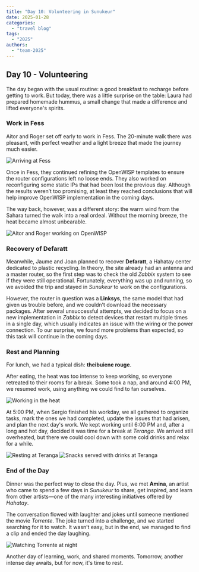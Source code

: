 ```yaml
---
title: "Day 10: Volunteering in Sunukeur"
date: 2025-01-28
categories:  
  - "travel blog"  
tags:  
  - "2025"  
authors:  
  - "team-2025"  
---
```


## Day 10 - Volunteering

The day began with the usual routine: a good breakfast to recharge before getting to work. But today, there was a little surprise on the table: Laura had prepared homemade hummus, a small change that made a difference and lifted everyone's spirits.

### Work in Fess

Aitor and Roger set off early to work in Fess. The 20-minute walk there was pleasant, with perfect weather and a light breeze that made the journey much easier.

![Arriving at Fess](images/llegando_a_fess.jpg "Arriving at Fess")

Once in Fess, they continued refining the OpenWISP templates to ensure the router configurations left no loose ends. They also worked on reconfiguring some static IPs that had been lost the previous day. Although the results weren’t too promising, at least they reached conclusions that will help improve OpenWISP implementation in the coming days. 

The way back, however, was a different story: the warm wind from the Sahara turned the walk into a real ordeal. Without the morning breeze, the heat became almost unbearable.

![Aitor and Roger working on OpenWISP](images/aitor_roger_openwisp.jpg "Aitor and Roger working on OpenWISP")

### Recovery of Defaratt

Meanwhile, Jaume and Joan planned to recover **Defaratt**, a Hahatay center dedicated to plastic recycling. In theory, the site already had an antenna and a master router, so the first step was to check the old *Zabbix* system to see if they were still operational. Fortunately, everything was up and running, so we avoided the trip and stayed in *Sunukeur* to work on the configurations.

However, the router in question was a **Linksys**, the same model that had given us trouble before, and we couldn’t download the necessary packages. After several unsuccessful attempts, we decided to focus on a new implementation in *Zabbix* to detect devices that restart multiple times in a single day, which usually indicates an issue with the wiring or the power connection. To our surprise, we found more problems than expected, so this task will continue in the coming days.

### Rest and Planning

For lunch, we had a typical dish: **theibuiene rouge**.

After eating, the heat was too intense to keep working, so everyone retreated to their rooms for a break. Some took a nap, and around 4:00 PM, we resumed work, using anything we could find to fan ourselves.

![Working in the heat](images/trabajando_al_calor.jpg "Working in the heat")

At 5:00 PM, when Sergio finished his workday, we all gathered to organize tasks, mark the ones we had completed, update the issues that had arisen, and plan the next day's work. We kept working until 6:00 PM and, after a long and hot day, decided it was time for a break at *Teranga*. We arrived still overheated, but there we could cool down with some cold drinks and relax for a while.

![Resting at Teranga](images/descanso_en_el_teranga.jpg "Resting at Teranga")
![Snacks served with drinks at Teranga](images/pica_pica.jpg "Snacks served with drinks at Teranga")

### End of the Day

Dinner was the perfect way to close the day. Plus, we met **Amina**, an artist who came to spend a few days in *Sunukeur* to share, get inspired, and learn from other artists—one of the many interesting initiatives offered by *Hahatay*.

The conversation flowed with laughter and jokes until someone mentioned the movie *Torrente*. The joke turned into a challenge, and we started searching for it to watch. It wasn’t easy, but in the end, we managed to find a clip and ended the day laughing.

![Watching Torrente at night](images/torrente.jpg "Watching Torrente at night")

Another day of learning, work, and shared moments. Tomorrow, another intense day awaits, but for now, it's time to rest.
